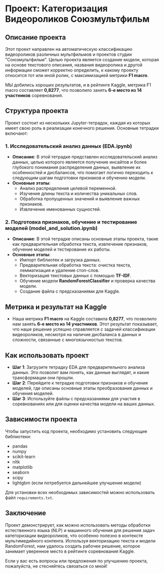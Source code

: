 # Проект: Категоризация Видеороликов Союзмультфильм

## Описание проекта

Этот проект направлен на автоматическую классификацию видеороликов различных мультфильмов и проектов студии "Союзмультфильм". Целью проекта является создание модели, которая на основе текстового описания, названия видеоролика и другой информации сможет корректно определить, к какому проекту относится тот или иной ролик, с максимизацией метрики **F1 macro**.

МЫ добились хороших результатов, и в рейтинге Kaggle, метрика F1 macro составляет **0,8277**, что позволило занять **6-е место из 14 участников** соревнования.

## Структура проекта

Проект состоит из нескольких Jupyter-тетрадок, каждая из которых имеет свою роль в реализации конечного решения. Основные тетрадки включают:

### 1. Исследовательский анализ данных (EDA.ipynb)
- **Описание**: В этой тетрадке представлен исследовательский анализ данных, целью которого является получение инсайтов и более глубокого понимания распределения данных, выявление их особенностей и дисбалансов, что помогает логично переходить к следующим шагам подготовки признаков и обучению модели.
- **Основные этапы**:
  - Анализ распределения целевой переменной.
  - Изучение длины текста и количества уникальных слов.
  - Обработка пропущенных значений и выявление важных признаков.
  - Извлечение именованных сущностей.

### 2. Подготовка признаков, обучение и тестирование моделей (model_and_solution.ipynb)
- **Описание**: В этой тетрадке описаны основные этапы проекта, такие как предварительная обработка текста, извлечение признаков, обучение моделей и тестирование их работы.
- **Основные этапы**:
  - Импорт библиотек и загрузка данных.
  - Предварительная обработка текста: очистка текста, лемматизация и удаление стоп-слов.
  - Векторизация текстовых данных с помощью **TF-IDF**.
  - Обучение модели **RandomForestClassifier** и проверка качества модели.
  - Создание файла с предсказаниями для Kaggle.

## Метрика и результат на Kaggle
- Наша метрика **F1 macro** на Kaggle составила **0,8277**, что позволило нам занять **6-е место из 14 участников**. Этот результат показывает, что наше решение успешно справляется с задачей классификации видеороликов, несмотря на наличие дисбаланса в данных и сложности, связанные с многоязычностью текстов.

## Как использовать проект
- **Шаг 1**: Загрузите тетрадку EDA для предварительного анализа данных. Это позволит вам понять, как данные выглядят, и какие трансформации они прошли.
- **Шаг 2**: Перейдите к тетрадке подготовки признаков и обучения моделей, где описаны основные этапы преобразования данных и обучения моделей.
- **Шаг 3**: Используйте файлы с предсказаниями для участия в соревнованиях или для оценки качества модели на ваших данных.

## Зависимости проекта
Чтобы запустить код проекта, необходимо установить следующие библиотеки:
- pandas
- numpy
- scikit-learn
- nltk
- matplotlib
- seaborn
- scipy
- lightgbm (если потребуется дальнейшее улучшение модели)

Для установки всех необходимых зависимостей можно использовать файл `requirements.txt`.


## Заключение
Проект демонстрирует, как можно использовать методы обработки естественного языка (NLP) и машинного обучения для решения задач категоризации видеороликов, что особенно полезно в контексте мультимедийного контента. Используя векторизацию текста и модели RandomForest, нам удалось создать рабочее решение, которое занимает уверенное место в рейтинге соревнования Kaggle.

Если у вас есть вопросы или предложения по улучшению проекта, пожалуйста, не стесняйтесь связаться со мной!


